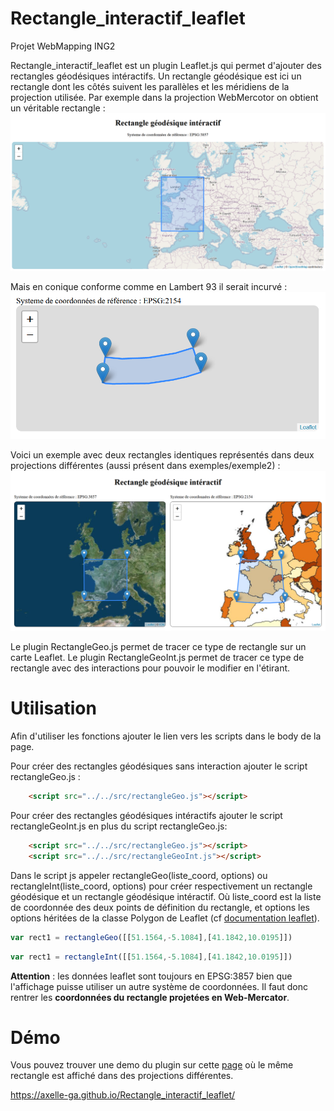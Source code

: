 # Rectangle_interactif_leaflet
Projet WebMapping ING2

Rectangle_interactif_leaflet est un plugin Leaflet.js qui permet d'ajouter des rectangles géodésiques intéractifs.
Un rectangle géodésique est ici un rectangle dont les côtés suivent les parallèles et les méridiens de la projection utilisée.
Par exemple dans la projection WebMercotor on obtient un véritable rectangle :
![Alt text](img/rectangleGeo_webmercator.PNG?raw=true "Rectangle Géodésique en WebMercator")

Mais en conique conforme comme en Lambert 93 il serait incurvé :
![Alt text](img/rectangleGeo_lambert93.PNG?raw=true "Rectangle Géodésique en Lambert 93")
  
Voici un exemple avec deux rectangles identiques représentés dans deux projections différentes (aussi présent dans exemples/exemple2) :
![Alt text](img/rectanglegeo_mercator_lambert93.PNG?raw=true "Rectangle Géodésique en Lambert 93")
  
Le plugin RectangleGeo.js permet de tracer ce type de rectangle sur un carte Leaflet.
Le plugin RectangleGeoInt.js permet de tracer ce type de rectangle avec des interactions pour pouvoir le modifier en l'étirant.

# Utilisation

Afin d'utiliser les fonctions ajouter le lien vers les scripts dans le body de la page.
  
Pour créer des rectangles géodésiques sans interaction ajouter le script rectangleGeo.js :
  
```html
	<script src="../../src/rectangleGeo.js"></script>
```


  
Pour créer des rectangles géodésiques intéractifs ajouter le script rectangleGeoInt.js en plus du script rectangleGeo.js:
  
```html
	<script src="../../src/rectangleGeo.js"></script>
	<script src="../../src/rectangleGeoInt.js"></script>
```

Dans le script js appeler rectangleGeo(liste_coord, options) ou rectangleInt(liste_coord, options) pour créer respectivement un rectangle géodésique et un rectangle géodésique intéractif.
Où liste_coord est la liste de coordonnée des deux points de définition du rectangle, et options les options héritées de la classe Polygon de Leaflet (cf [documentation leaflet](https://leafletjs.com/reference-1.7.1.html#polygon)).

```javascript
var rect1 = rectangleGeo([[51.1564,-5.1084],[41.1842,10.0195]])
```

```javascript
var rect1 = rectangleInt([[51.1564,-5.1084],[41.1842,10.0195]])
```

**Attention** : les données leaflet sont toujours en EPSG:3857 bien que l'affichage puisse utiliser un autre système de coordonnées. Il faut donc rentrer les **coordonnées du rectangle projetées en Web-Mercator**. 

# Démo

Vous pouvez trouver une demo du plugin sur cette [page](https://axelle-ga.github.io/Rectangle_interactif_leaflet/) où le même rectangle est affiché dans des projections différentes.

https://axelle-ga.github.io/Rectangle_interactif_leaflet/
